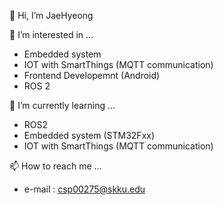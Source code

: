 👋 Hi, I’m JaeHyeong

👀 I’m interested in ...
- Embedded system
- IOT with SmartThings (MQTT communication)
- Frontend Developemnt (Android)
- ROS 2

🌱 I’m currently learning ...
- ROS2
- Embedded system (STM32Fxx)
- IOT with SmartThings (MQTT communication)

📫 How to reach me ...
- e-mail : csp00275@skku.edu

<!---
csp00275/csp00275 is a ✨ special ✨ repository because its `README.md` (this file) appears on your GitHub profile.
You can click the Preview link to take a look at your changes.
--->
